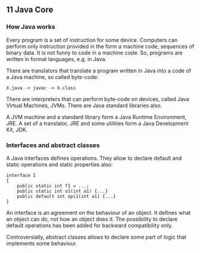## 11 Java Core

### How Java works

Every program is a set of instruction for some device. Computers
can perform only instruction provided in the form a machine code,
sequences of binary data. It is not funny to code in a machine code.
So, programs are written in format languages, e.g. in Java.

There are translators that translate a program written in Java into
a code of a Java machine, so called byte-code:

    X.java -> javac -> X.class

There are interpreters that can perform byte-code on devices, called
Java Virtual Machines, JVMs. There are Java standard libraries also.

A JVM machine and a standard library form a Java Runtime Environment,
JRE. A set of a translator, JRE and some utilities form a Java Development
Kit, JDK.

### Interfaces and abstract classes

A Java interfaces defines operations. They allow to declare default and
static operations and static properties also:

    interface I
    {
        public static int f1 = ...;
        public static int o1(int a1) {...}
        public default int opi1(int a1) {...}
    }

An interface is an agreement on the behaviour of an object. It defines what an
object can do, not how an object does it. The possibility to declare default
operations has been added for backward compatibility only.

Controversially, abstract classes allows to declare some part of logic that
implements some behaviour.
